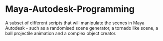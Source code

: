 # Maya-Autodesk-Programming
A subset of different scripts that will manipulate the scenes in Maya Autodesk - such as a randomised scene generator, a tornado like scene, a ball projectile animation and a complex object creator.
